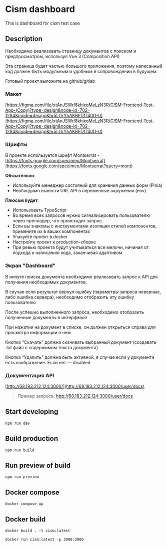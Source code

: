 # Cism dashboard

This is dashboard for cism test case

## Description 

Необходимо реализовать страницу документов с поиском и предпросмотром, используя Vue 3 (Composition API)

Эта страница будет частью большого приложения, поэтому написанный код должен быть модульным и удобным в сопровождении в будущем.

Готовый проект выложите на github/gitlab

### Макет

[https://figma.com/file/xtAnJSWrI8khixoMeLzN3R/CISM-Frontend-Test-App-(Copy)?type=design&node-id=702-1284&mode=design&t=5LOrYhAKBEDt740D-0](https://figma.com/file/xtAnJSWrI8khixoMeLzN3R/CISM-Frontend-Test-App-(Copy)?type=design&node-id=702-1284&mode=design&t=5LOrYhAKBEDt740D-0)

### Шрифты

В проекте используется шрифт Montserrat - [https://fonts.google.com/specimen/Montserrat](https://fonts.google.com/specimen/Montserrat?query=mont)

**Обязательно**:

- Используйте менеджер состояний для хранения данных форм (Pinia)
- Необходимо вынести URL API в переменные окружения (env)

**Плюсом будет**:

- Использовать TypeScript
- Во время всех запросов нужно сигнализировать пользователю через прелоадер, что происходит запрос
- Если вы знакомы с инструментами изоляции стилей компонентов, примените их в ваших компонентах
- Упакуйте проект в docker
- Настройте проект к production-сборке
- При ревью проекта будут учитываться все мелочи, начиная от подхода к написанию кода, заканчивая адаптивом

### Экран "Dashboard"

В инпуте поиска документа необходимо реализовать запрос к API для получения необходимых документов.

В случае если результат вернул ошибку (параметры запроса неверные, либо ошибка сервера), необходимо отобразить эту ошибку пользователю

После успешно выполненного запроса, необходимо отобразить полученные документы в интерфейсе

При нажатии на документ в списке, он должен открыться справа для просмотра информации о нем

Кнопка “Скачать” должна скачивать выбранный документ (создавать .txt файл с содержимом текста документа)

Кнопка “Удалить” должна быть активной, в случае если у документа есть изображение. Если нет — disabled

### Документация API

[http://68.183.212.124:3000/](http://68.183.212.124:3000/user/docs)

> Пример запроса: http://68.183.212.124:3000/user/docs
>

## Start developing

`npm run dev`

## Build production

`npm run build`

## Run preview of build

`npm run preview`

## Docker compose

`docker compose up`

## Docker build

`docker build . -t cism:latest`

`docker run cism:latest -p 3000:3000`
